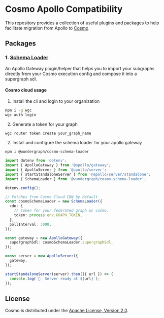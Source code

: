 # Cosmo Apollo Compatibility

This repository provides a collection of useful plugins and packages to help facilitate migration from Apollo to [Cosmo](https://github.com/wundergraph/cosmo).

##  Packages

### 1. [Schema Loader](/packages/schema-loader)
 
An Apollo Gateway plugin/helper that helps you to import your subgraphs directly from your Cosmo execution config and compose it into a supergraph sdl.

#### Cosmo cloud usage
1. Install the cli and login to your organization
```bash
npm i -g wgc
wgc auth login
```

2. Generate a token for your graph
```bash
wgc router token create your_graph_name
```

2. Install and configure the schema loader for your apollo gateway

```bash
npm i @wundergraph/cosmo-schema-loader
```

```ts
import dotenv from 'dotenv';
import { ApolloGateway } from '@apollo/gateway';
import { ApolloServer } from '@apollo/server';
import { startStandaloneServer } from '@apollo/server/standalone';
import { SchemaLoader } from '@wundergraph/cosmo-schema-loader';

dotenv.config();

// Fetches from Cosmo Cloud CDN by default
const cosmoSchemaLoader = new SchemaLoader({
  cdn: {
    // Token for your federated graph on cosmo. 
    token: process.env.GRAPH_TOKEN,
  },
  pollInterval: 3000,
});

const gateway = new ApolloGateway({
  supergraphSdl: cosmoSchemaLoader.supergraphSdl,
});

const server = new ApolloServer({
  gateway,
});

startStandaloneServer(server).then(({ url }) => {
  console.log(`🚀  Server ready at ${url}`);
});

```

## License

Cosmo is distributed under the [Apache License, Version 2.0](./LICENSE).
